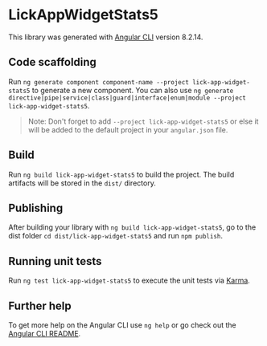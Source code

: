 # LickAppWidgetStats5

This library was generated with [Angular CLI](https://github.com/angular/angular-cli) version 8.2.14.

## Code scaffolding

Run `ng generate component component-name --project lick-app-widget-stats5` to generate a new component. You can also use `ng generate directive|pipe|service|class|guard|interface|enum|module --project lick-app-widget-stats5`.
> Note: Don't forget to add `--project lick-app-widget-stats5` or else it will be added to the default project in your `angular.json` file. 

## Build

Run `ng build lick-app-widget-stats5` to build the project. The build artifacts will be stored in the `dist/` directory.

## Publishing

After building your library with `ng build lick-app-widget-stats5`, go to the dist folder `cd dist/lick-app-widget-stats5` and run `npm publish`.

## Running unit tests

Run `ng test lick-app-widget-stats5` to execute the unit tests via [Karma](https://karma-runner.github.io).

## Further help

To get more help on the Angular CLI use `ng help` or go check out the [Angular CLI README](https://github.com/angular/angular-cli/blob/master/README.md).
